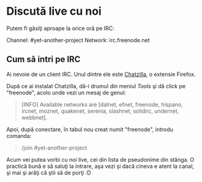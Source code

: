 Discută live cu noi
===================
Putem fi găsiţi aproape la orice oră pe IRC:

Channel: #yet-another-project
Network: irc.freenode.net


Cum să intri pe IRC
-------------------

Ai nevoie de un client IRC. Unul dintre ele este [Chatzilla](https://addons.mozilla.org/en-US/firefox/addon/chatzilla/),
o extensie Firefox.

După ce ai instalat Chatzilla, dă-i drumul din meniul *Tools* şi dă click pe "freenode", acolo unde
vezi un mesaj de genul:

> [INFO]	Available networks are [dalnet, efnet, freenode, hispano, ircnet,
>		moznet, quakenet, serenia, slashnet, solidirc, undernet, webbnet].

Apoi, după conectare, în tabul nou creat numit "freenode", introdu comanda:

> /join #yet-another-project

Acum vei putea vorbi cu noi live, cei din lista de pseudonime din stânga. O practică bună
e să saluţi la intrare, aşa vezi şi dacă cineva e atent la canal, şi mai şi arăţi
că ştii să de porţi :D
